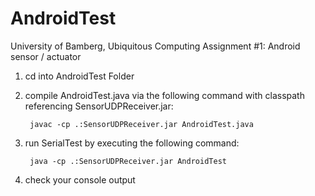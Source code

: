 # AndroidTest
University of Bamberg, Ubiquitous Computing Assignment #1: Android sensor / actuator

1. cd into AndroidTest Folder

2. compile AndroidTest.java via the following command with classpath referencing SensorUDPReceiver.jar:

        javac -cp .:SensorUDPReceiver.jar AndroidTest.java

3. run SerialTest by executing the following command:

        java -cp .:SensorUDPReceiver.jar AndroidTest

4. check your console output
